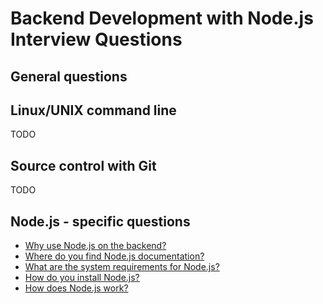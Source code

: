 # Backend Development with Node.js Interview Questions

## General questions

## Linux/UNIX command line

TODO

## Source control with Git

TODO

## Node.js - specific questions

* [Why use Node.js on the backend?](./WhyNode.md)
* [Where do you find Node.js documentation?](./Documentation.md)
* [What are the system requirements for Node.js?](./SystemRequirements.md)
* [How do you install Node.js?](./Install.md)
* [How does Node.js work?](./HowItWorks.md)